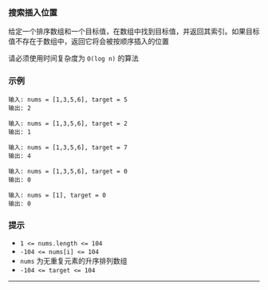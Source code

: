 ### 搜索插入位置

给定一个排序数组和一个目标值，在数组中找到目标值，并返回其索引。如果目标值不存在于数组中，返回它将会被按顺序插入的位置

请必须使用时间复杂度为 `O(log n)` 的算法

### 示例

```
输入: nums = [1,3,5,6], target = 5
输出: 2

输入: nums = [1,3,5,6], target = 2
输出: 1

输入: nums = [1,3,5,6], target = 7
输出: 4

输入: nums = [1,3,5,6], target = 0
输出: 0

输入: nums = [1], target = 0
输出: 0
```

### 提示

- `1 <= nums.length <= 104`
- `-104 <= nums[i] <= 104`
- `nums` 为无重复元素的升序排列数组
- `-104 <= target <= 104`


-------------------------------------------------

